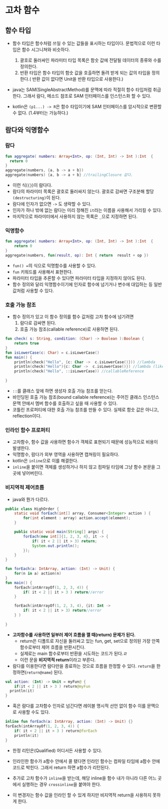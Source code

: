 # 고차 함수

## 함수 타입
- 함수 타입은 함수처럼 쓰일 수 있는 값들을 표시하는 타입이다. 문법적으로 이런 타입은 함수 시그니쳐와 비슷하다.

  1. 괄호로 둘러싸인 파라미터 타입 목록은 함숫 값에 전달될 데이터의 종류와 수를 정의한다.
  2. 반환 타입은 함수 타입의 함숫 값을 호출하면 돌려 받게 되는 값의 타입을 정의한다.( 반환 값이 없다면 Unit을 반환 타입으로 사용한다.)

- java는 SAM(SingleAbstractMethod)를 문맥에 따라 적절히 함수 타입처럼 취급한다. 그래서 람다, 메소드 참조로 SAM 인터페이스를 인스턴스화 할 수 있다.
- kotlin은 `(p1...) -> R`은 함수 타입이기에 SAM 인터페이스를 암시적으로 변환할 수 없다. (1.4부터는 가능하다.)


## 람다와 익명함수

### 람다
```kotlin
fun aggregate( numbers: Array<Int>, op: (Int, Int) -> Int ):Int  {
  return 0
}
aggregate(numbers, {a, b -> a + b})
aggregate(numbers) {a, b -> a + b} //trailingClosure 같다.
```
- 이런 식(`{}`)이 람다다.
- 람다의 파라미터 목록은 괄호로 둘러싸지 않는다. 괄호로 감싸면 구조분해 할당`(destructuring)`이 된다.
- 람다에 인자가 없으면 `->` 도 생략할 수 있다.
- 인자가 하나 밖에 없는 람다는 미리 정해진 `it`라는 이름을 사용해서 가리킬 수 있다.
- 마지막으로 파라미터에서 사용하지 않는 목록은 `_`으로 지정하면 된다.

### 익명함수
```kotlin
fun aggregate( numbers: Array<Int>, op: (Int, Int) -> Int ):Int  {
    return 0
}
aggregate(numbers, fun(result, op): Int { return  result + op })
```
- `fun() =`의 식으로 익명함수를 사용할 수 있다.
- `fun` 키워드를 사용해서 표현한다.
- 파라미터 타입을 추론할 수 있다면 파라미터 타입을 지정하지 않아도 된다.
- 함수 정의와 달리 익명함수이기에 인자로 함수에 넘기거나 변수에 대입하는 등 일반 값처럼 사용할 수 있다.

### 호출 가능 참조
- 함수 정의가 있고 이 함수 정의를 함수 값처럼 고차 함수에 넘기려면 
  1. 람다로 감싸면 된다.
  2. 호출 가능 참조(callable reference)로 사용하면 된다.
```kotlin
fun check( s: String, condition: (Char) -> Boolean ):Boolean {
    return true
}
fun isLowerCase(c: Char) = c.isLowerCase()
fun main() {
    println(check("Hello", {c: Char ->  c.isLowerCase()})) //lambda
    println(check("Hello"){c: Char ->  c.isLowerCase()}) //lambda (like trailingClosure)
    println(check("Hello", ::isLowerCase)) //callableReference
  
}
```
- `::`를 클래스 앞에 하면 생성자 호출 가능 참조를 얻는다.
- 바인딩된 호출 가능 참조(bound callable reference)는 주어진 클래스 인스턴스 문맥 안에서 멤버 함수를 호출하고 싶을 때 사용할 수 있다.
- 코틀린 프로퍼티에 대한 호출 가능 참조를 만들 수 있다. 실제로 함숫 값은 아니고, reflection이다.

### 인라인 함수 프로퍼티
- 고차함수, 함수 값을 사용하면 함수가 객체로 표현되기 때문에 성능적으로 비용이 발생한다.
- 익명함수, 람다가 외부 영역을 사용하면 캡쳐링이 필요하다.
- kotlin은 `inline`으로 이를 해결한다.
- `inline`을 붙이면 객체를 생성하거나 하지 않고 컴파일 타임에 그냥 함수 본문을 그 곳에 넣어버린다.

### 비지역적 제어흐름

- java와 뭔가 다르다.
```java
public class HighOrder {
    static void forEach(int[] array, Consumer<Integer> action ) {
        for(int element : array) action.accept(element);
    }

    public static void main(String[] args) {
        forEach(new int[]{1, 2, 3, 4}, it -> {
            if( it < 2 || it > 3) return;
            System.out.println();
        });
    }
}
```

```kotlin
fun forEach(a: IntArray, action: (Int) -> Unit) {
    for(n in a) action(n)
}
fun main() {
    forEach(intArrayOf(1, 2, 3, 4)) {
        if( it < 2 || it > 3 ) return//error
    }

    forEach(intArrayOf(1, 2, 3, 4), {it: Int ->
        if( it < 2 || it > 3) return//error
    } )
  
}
```


- **고차함수를 사용하면 일부러 제어 흐름을 깰 때(return) 문제가 된다.**
  - return은 디폴트로 자신을 둘러싸고 있는 fun, get, set으로 정의된 가장 안쪽 함수로부터 제어 흐름을 반환시킨다.
  - 실제로는 main 함수로부터 반환을 시도하는 코드가 된다.ㄹ
  - 이런 문을 **비지역적 return**이라고 부른다.
- 람다를 이용한다면 람다만을 종료하는 것으로 흐름을 한정할 수 있다. `return`을 한정하면(`return@name`) 된다.

```kotlin
val action: (Int) -> Unit = myFun@ {
    if(it < 2 || it > 3 ) return@myFun
  println(it)
}
```

- 혹은 람다를 고차함수 인자로 넘긴다면 레이블 명시적 선언 없이 함수 이를 문맥으로 사용할 수도 있다.
```kotlin
inline fun forEach(a: IntArray, action: (Int) -> Unit) {}
forEach(intArrayOf(1, 2, 3, 4)) {
    if( it < 2 || it > 3 ) return@forEach
    println(it)
}
```

- 한정 리턴은(Qualified) 어디서든 사용할 수 있다.
- 인라인한 함수가 a함수 안에서 콜 됐다면 인라인 함수는 컴파일 타임에 a함수 안에 코드로 박힌다. 그래서 return 하면 a함수가 리턴된다.

- 추가로 고차 함수가 `inline`을 받는데, 해당 inline을 함수 내가 아니라 다른 어느 곳에서 실행하는 경우 `crossinline`을 붙여야 한다. 
- 이 변경자는 함수 값을 인라인 할 수 있게 하지만 비지역적 return을 사용하지 못하게 한다.


